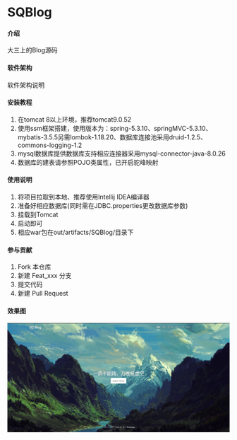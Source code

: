 # SQBlog

#### 介绍
大三上的Blog源码

#### 软件架构
软件架构说明


#### 安装教程

1.  在tomcat 8以上环境，推荐tomcat9.0.52
2.  使用ssm框架搭建，使用版本为：spring-5.3.10、springMVC-5.3.10、mybatis-3.5.5另需lombok-1.18.20、数据库连接池采用druid-1.2.5、commons-logging-1.2
3.  mysql数据库提供数据库支持相应连接器采用mysql-connector-java-8.0.26
4.  数据库的建表请参照POJO类属性，已开启驼峰映射

#### 使用说明

1.  将项目拉取到本地、推荐使用Intellij IDEA编译器
2.  准备好相应数据库(同时需在JDBC.properties更改数据库参数)
3.  挂载到Tomcat
4.  启动即可
5.  相应war包在out/artifacts/SQBlog/目录下
#### 参与贡献

1.  Fork 本仓库
2.  新建 Feat_xxx 分支
3.  提交代码
4.  新建 Pull Request



#### 效果图
![效果图](out/image.png)
